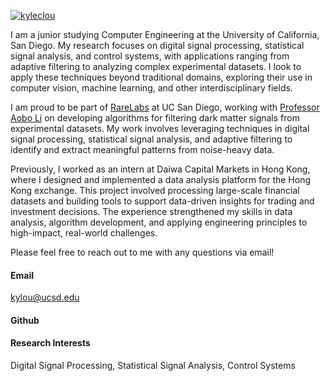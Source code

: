 

[![kyleclou](https://img.shields.io/badge/senli1073-github-blue?logo=github)](https://github.com/kyleclou)

I am a junior studying Computer Engineering at the University of California, San Diego. My research focuses on digital signal processing, statistical signal analysis, and control systems, with applications ranging from adaptive filtering to analyzing complex experimental datasets. I look to apply these techniques beyond traditional domains, exploring their use in computer vision, machine learning, and other interdisciplinary fields.

I am proud to be part of [RareLabs](https://rarelabs.ucsd.edu/) at UC San Diego, working with [Professor Aobo Li](https://aobol.github.io/AoboLi/) on developing algorithms for filtering dark matter signals from experimental datasets. My work involves leveraging techniques in digital signal processing, statistical signal analysis, and adaptive filtering to identify and extract meaningful patterns from noise-heavy data.

Previously, I worked as an intern at Daiwa Capital Markets in Hong Kong, where I designed and implemented a data analysis platform for the Hong Kong exchange. This project involved processing large-scale financial datasets and building tools to support data-driven insights for trading and investment decisions. The experience strengthened my skills in data analysis, algorithm development, and applying engineering principles to high-impact, real-world challenges.

Please feel free to reach out to me with any questions via email!

#### Email
kylou@ucsd.edu

#### Github


#### Research Interests
Digital Signal Processing, Statistical Signal Analysis, Control Systems

